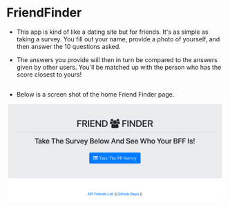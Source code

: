 # FriendFinder

* This app is kind of like a dating site but for friends. 
  It's as simple as taking a survey. You fill out your name,
  provide a photo of yourself, and then answer the 10 questions
  asked.

* The answers you provide will then in turn be compared to the
  answers given by other users. You'll be matched up with the
  person who has the score closest to yours!

## 

* Below is a screen shot of the home Friend Finder page.

![Friend Finder](https://github.com/KrisMooseVisual/FriendFinder/blob/master/app/data/images/friendfinder.png)